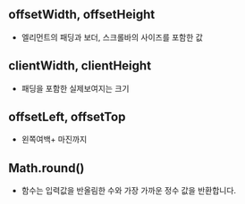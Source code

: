## offsetWidth, offsetHeight
- 엘리먼트의 패딩과 보더, 스크롤바의 사이즈를 포함한 값

## clientWidth, clientHeight
- 패딩을 포함한 실제보여지는 크기

## offsetLeft, offsetTop
- 왼쪽여백+ 마진까지

## Math.round()
- 함수는 입력값을 반올림한 수와 가장 가까운 정수 값을 반환합니다.